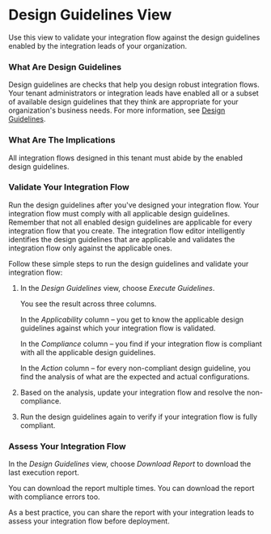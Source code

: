 <!-- loiod62dfe018a44412db0de79175f052ff3 -->

# Design Guidelines View

Use this view to validate your integration flow against the design guidelines enabled by the integration leads of your organization.





### What Are Design Guidelines

Design guidelines are checks that help you design robust integration flows. Your tenant administrators or integration leads have enabled all or a subset of available design guidelines that they think are appropriate for your organization's business needs. For more information, see [Design Guidelines](IntegrationSettings/design-guidelines-4d1c84f.md).



### What Are The Implications

All integration flows designed in this tenant must abide by the enabled design guidelines.



### Validate Your Integration Flow

Run the design guidelines after you've designed your integration flow. Your integration flow must comply with all applicable design guidelines. Remember that not all enabled design guidelines are applicable for every integration flow that you create. The integration flow editor intelligently identifies the design guidelines that are applicable and validates the integration flow only against the applicable ones.

Follow these simple steps to run the design guidelines and validate your integration flow:

1.  In the *Design Guidelines* view, choose *Execute Guidelines*.

    You see the result across three columns.

    In the *Applicability* column – you get to know the applicable design guidelines against which your integration flow is validated.

    In the *Compliance* column – you find if your integration flow is compliant with all the applicable design guidelines.

    In the *Action* column – for every non-compliant design guideline, you find the analysis of what are the expected and actual configurations.

2.  Based on the analysis, update your integration flow and resolve the non-compliance.

3.  Run the design guidelines again to verify if your integration flow is fully compliant.




### Assess Your Integration Flow

In the *Design Guidelines* view, choose *Download Report* to download the last execution report.

You can download the report multiple times. You can download the report with compliance errors too.

As a best practice, you can share the report with your integration leads to assess your integration flow before deployment.

